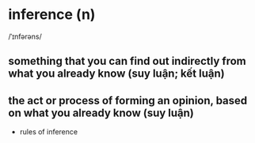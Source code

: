 # inference (n)

/ˈɪnfərəns/

## something that you can find out indirectly from what you already know (suy luận; kết luận)

## the act or process of forming an opinion, based on what you already know (suy luận)

- rules of inference